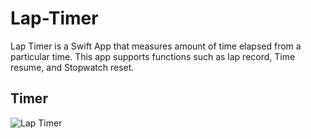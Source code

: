 # Lap-Timer

Lap Timer is a Swift App that measures amount of time elapsed from a particular time.
This app supports functions such as lap record, Time resume, and Stopwatch reset.

## Timer

![Lap Timer](https://user-images.githubusercontent.com/80114063/115988135-ef84b180-a5d5-11eb-9b90-e5284d8fb463.gif)
